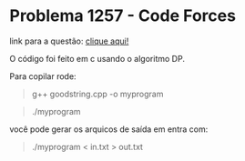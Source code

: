 # Problema 1257 - Code Forces

link para a questão: [clique aqui!](https://codeforces.com/contest/1257/problem/E)

O código foi feito em c usando o algoritmo DP.

Para copilar rode:

> g++ goodstring.cpp -o myprogram

> ./myprogram

você pode gerar os arquicos de saída em entra com:

> ./myprogram < in.txt > out.txt
